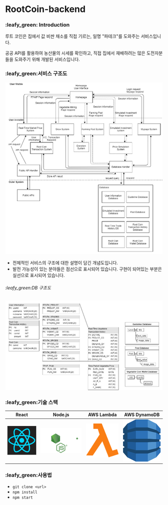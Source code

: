 # RootCoin-backend

<h3> :leafy_green: Introduction</h3>

루트 코인은 집에서 값 비싼 채소를 직접 기르는, 일명 "파테크"를 도와주는 서비스입니다.

공공 API를 활용하여 농산물의 시세를 확인하고, 직접 집에서 재배하려는 많은 도전자분들을 도와주기 위해 개발된 서비스입니다.

<h3>:leafy_green:서비스 구조도</h3>     

![service](README/service.png)

- 전체적인 서비스의 구조에 대한 설명이 담긴 개념도입니다.
- 발전 가능성이 있는 분야들은 점선으로 표시되어 있습니다. 구현이 되어있는 부분은 실선으로 표시되어 있습니다.

<h6>:leafy_green:DB 구조도</h6>    

![db](README/db.png)

<h3>:leafy_green:기술 스택</h3>

| React                                                        | Node.js                    | AWS Lambda                                                   | AWS DynamoDB                                                 |
| ------------------------------------------------------------ | -------------------------- | ------------------------------------------------------------ | ------------------------------------------------------------ |
| <img src="README/react.png" alt="React" style="zoom:67%;" /> | ![node](README/nodejs.png) | <img src="README/aws-lambda-1.svg" alt="LAMBDA" style="zoom:67%;" /> | <img src="README/aws-dynamodb.svg" alt="dynamo" style="zoom:67%;" /> |



<h3>:leafy_green:사용법</h3>

- `git clone <url>`
- `npm install`
- `npm start`

